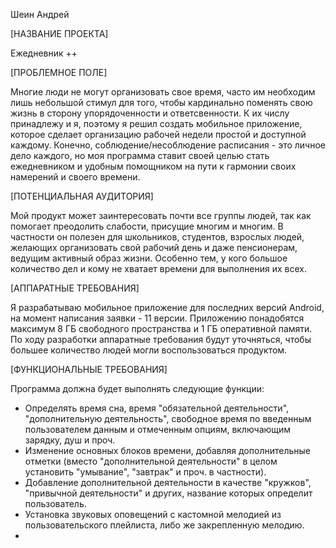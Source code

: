 Шеин Андрей

[НАЗВАНИЕ ПРОЕКТА]

Ежедневник ++

[ПРОБЛЕМНОЕ ПОЛЕ]

Многие люди не могут организовать свое время, часто им необходим лишь небольшой стимул для того, чтобы кардинально поменять свою жизнь в сторону упорядоченности и ответсвенности.
К их числу принадлежу и я, поэтому я решил создать мобильное приложение, которое сделает организацию рабочей недели простой и доступной каждому.
Конечно, соблюдение/несоблюдение расписания  - это личное дело каждого, но моя программа ставит своей целью стать ежедневником и удобным помощником на пути к гармонии своих намерений и своего времени.

[ПОТЕНЦИАЛЬНАЯ АУДИТОРИЯ]

Мой продукт может заинтересовать почти все группы людей, так как помогает преодолить слабости, присущие многим и многим. В частности он полезен для школьников, студентов, взрослых людей, желающих организовать свой рабочий день и даже пенсионерам, ведущим активный образ жизни. Особенно тем, у кого большое количество дел и кому не хватает времени для выполнения их всех.

[АППАРАТНЫЕ ТРЕБОВАНИЯ]

Я разрабатываю мобильное приложение для последних версий Android, на момент написания заявки - 11 версии. Приложению понадобятся максимум 8 ГБ свободного пространства и 1 ГБ оперативной памяти. По ходу разработки аппаратные требования будут уточняться, чтобы большее количество людей могли воспользоваться продуктом.

[ФУНКЦИОНАЛЬНЫЕ ТРЕБОВАНИЯ]

Программа должна будет выполнять следующие функции:
* Определять время сна, время "обязательной деятельности", "дополнительную деятельность", свободное время по введенным пользователем данным и отмеченным опциям, включающим зарядку, душ и проч.
* Изменение основных блоков времени, добавляя дополнительные отметки (вместо "дополнительной деятельности" в целом установить "умывание", "завтрак" и проч. в частности).
* Добавление дополнительной деятельности в качестве "кружков", "привычной деятельности" и других, название которых определит пользователь.
* Установка звуковых оповещений с кастомной мелодией из пользовательского плейлиста, либо же закрепленную мелодию.
*     
